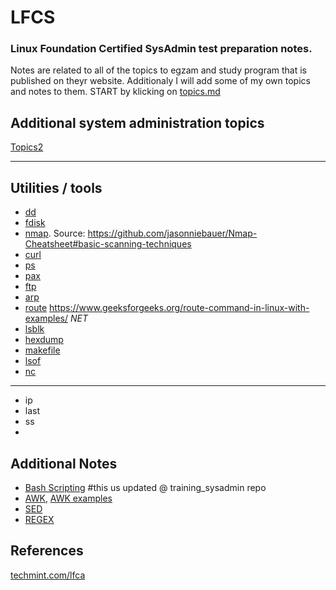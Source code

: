 # LFCS
### Linux Foundation Certified SysAdmin test preparation notes. 
Notes are related to all of the topics to egzam and study program that is published on theyr website. Additionaly I will add some of my own topics and notes to them.
START by klicking on [topics.md](/topics.md)

## Additional system administration topics 
[Topics2](/topics2.md)

---

## Utilities / tools
* [dd](/command_line_utilities/dd.md)
* [fdisk](/command_line_utilities/fdisk.md)
* [nmap](/nmap/nmap.md). Source: https://github.com/jasonniebauer/Nmap-Cheatsheet#basic-scanning-techniques
* [curl](/curl/curl.md)
* [ps](/command_line_utilities/ps.md)
* [pax](/pax/README.md)
* [ftp](/ftp/ftp.md)
* [arp](/arp.md)
* [route](/route.md) https://www.geeksforgeeks.org/route-command-in-linux-with-examples/  *NET*
* [lsblk](/topics1/lsblk.md)
* [hexdump](/topics2/hexdump.md)
* [makefile](/topics2/make.md)
* [lsof](/topics1/lsof.md)
* [nc](/topics1/netcat.md)
---
* ip
* last
* ss
* 


## Additional Notes 

* [Bash Scripting](/bash_scripting.md) #this us updated @ training_sysadmin repo
* [AWK](/sedawk/awk.md), [AWK examples](/sedawk/examples/awkexamples.md)
* [SED](/sedawk/sed.md)
* [REGEX](/regex/regex.md)



## References
[techmint.com/lfca](https://www.tecmint.com/category/lfca/page/2/)
